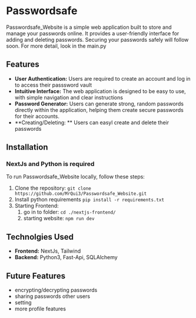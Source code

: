 # Passwordsafe
Passwordsafe_Website is a simple web application built to  store and manage your passwords online. It provides a user-friendly interface for adding and deleting passwords. Securing your passwords safely will follow soon. For more detail, look in the main.py


## Features
* **User Authentication:** Users are required to create an account and log in to access their passsword vault
* **Intuitive Interface:** The web application is designed to be easy to use, with simple navigation and clear instructions
* **Password Generator:**  Users can generate strong, random passwords directly within the application, helping them create secure passwords for their accounts.
* **Creating/Deleting: ** Users can easyl create and delete their passwords

## Installation
### NextJs and Python is required
To run Passwordsafe_Website locally, follow these steps:

1. Clone the repository:
   `git clone https://github.com/MrQui3/Passwordsafe_Website.git`
2. Install python requirements `pip install -r requirements.txt`
3. Starting Frontend:
    1. go in to folder: `cd ./nextjs-frontend/`
    2. starting website: `npm run dev`
  
## Technolgies Used
* **Frontend:** NextJs, Tailwind
* **Backend:** Python3, Fast-Api, SQLAlchemy

## Future Features
* encrypting/decrypting passwords
* sharing passwords other users
* setting
* more profile features
